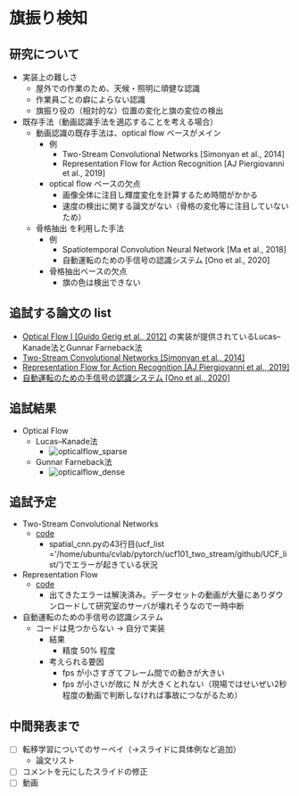 # 旗振り検知
## 研究について
- 実装上の難しさ
    - 屋外での作業のため、天候・照明に頑健な認識
    - 作業員ごとの癖によらない認識
    - 旗振り役の（相対的な）位置の変化と旗の変位の検出
- 既存手法（動画認識手法を適応することを考える場合）
    - 動画認識の既存手法は、optical flow ベースがメイン
        - 例
            - Two-Stream Convolutional Networks [Simonyan et al., 2014]
            - Representation Flow for Action Recognition [AJ Piergiovanni et al., 2019]
        - optical flow ベースの欠点
            - 画像全体に注目し輝度変化を計算するため時間がかかる
            - 速度の検出に関する論文がない（骨格の変化等に注目していないため）
    - 骨格抽出 を利用した手法
        - 例
            - Spatiotemporal Convolution Neural Network [Ma et al., 2018]
            - 自動運転のための手信号の認識システム [Ono et al., 2020]
        - 骨格抽出ベースの欠点
            - 旗の色は検出できない
## 追試する論文の list
- [Optical Flow I [Guido Gerig et al., 2012]](http://www.sci.utah.edu/%7Egerig/CS6320-S2013/Materials/CS6320-CV-S2012-OpticalFlow-I.pdf) の実装が提供されているLucas–Kanade法とGunnar Farneback法
- [Two-Stream Convolutional Networks [Simonyan et al., 2014]](https://papers.nips.cc/paper/2014/file/00ec53c4682d36f5c4359f4ae7bd7ba1-Paper.pdf)
- [Representation Flow for Action Recognition [AJ Piergiovanni et al., 2019]](https://openaccess.thecvf.com/content_CVPR_2019/papers/Piergiovanni_Representation_Flow_for_Action_Recognition_CVPR_2019_paper.pdf)
- [自動運転のための手信号の認識システム [Ono et al., 2020]](https://https://www.jstage.jst.go.jp/article/seisankenkyu/72/2/72_195/_pdf)
## 追試結果
- Optical Flow
    - Lucas–Kanade法
        - ![opticalflow_sparse](https://user-images.githubusercontent.com/71982294/115234390-f170ef80-a153-11eb-889f-02e54be14915.jpg)
    - Gunnar Farneback法
        - ![opticalflow_dense](https://user-images.githubusercontent.com/71982294/115234602-3137d700-a154-11eb-9af7-dadba0430502.jpg)
## 追試予定
- Two-Stream Convolutional Networks
    - [code](https://github.com/jeffreyyihuang/two-stream-action-recognition/blob/master/spatial_cnn.py)
        - spatial_cnn.pyの43行目(ucf_list ='/home/ubuntu/cvlab/pytorch/ucf101_two_stream/github/UCF_list/')でエラーが起きている状況
- Representation Flow
    - [code](https://github.com/piergiaj/representation-flow-cvpr19)
        - 出てきたエラーは解決済み。データセットの動画が大量にありダウンロードして研究室のサーバが壊れそうなので一時中断
- 自動運転のための手信号の認識システム
    - コードは見つからない → 自分で実装
        - 結果
            - 精度 50% 程度
        - 考えられる要因
            - fps が小さすぎてフレーム間での動きが大きい
            - fps が小さいが故に N が大きくとれない（現場ではせいぜい2秒程度の動画で判断しなければ事故につながるため） 
## 中間発表まで
- [ ] 転移学習についてのサーベイ（→スライドに具体例など追加）
    - 論文リスト
- [ ] コメントを元にしたスライドの修正
- [ ] 動画
